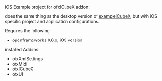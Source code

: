 iOS Example project for ofxICubeX addon:

does the same thing as the desktop version of [exampleICubeX](https://bitbucket.org/icubex/ofxicubex/src/0b4df7e45a25aef57e685e326aa0034ccb994a13/exampleICubeX/?at=master), but with iOS specific project and application configurations.

Requires the following:

- openframeworks 0.8.x, iOS version

installed Addons:

- ofxXmlSettings
- ofxMidi
- ofxICubeX
- ofxUI
